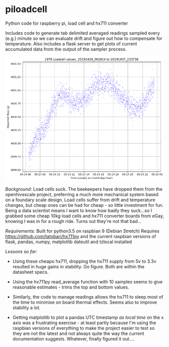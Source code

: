 # piloadcell
Python code for raspberry pi, load cell and hx711 converter

Includes code to generate tab delimited averaged readings sampled every (e.g.) minute so we can evaluate drift and figure out
how to compensate for temperature. Also includes a flask server to get plots of current accumulated data from the output
of the sampler process.

![Example plot](loadcell_first17hours_4kg.png)



*Background:* Load cells suck. The beekeepers have dropped them from the openhivescale project, preferring a much more
mechanical system based on a foundary scale design. Load cells suffer from drift and temperature changes, but
cheap ones can be had for cheap - so little investment for fun. Being a data scientist means I want to know how badly
they suck...so I grabbed some cheap 10kg load cells and hx711 converter boards from eGay, knowing I was in for a rough ride.
Turns out they're not that bad...

*Requirements:* Built for python3.5 on raspbian 9 (Debian Stretch)
Requires https://github.com/tatobari/hx711py and the current raspbian versions of flask, pandas, numpy, matplotlib
dateutil and tzlocal installed

*Lessons so far:*

* Using these cheapo hx711, dropping the hx711 supply from 5v to 3.3v resulted in huge gains in stability. Go figure. Both are within
the datasheet specs.

* Using the hx711py read_average function with 10 samples seems to give reasonable estimates - trims the top and bottom values.

* Similarly, the code to manage readings allows the hx711 to sleep most of the time to minimise on board thermal effects. Seems also to
improve stability a lot.

* Getting matplotlib to plot a pandas UTC timestamp *as local time* on the x axis was a frustrating exercise - at least partly because
I'm using the raspbian versions of everything to make the project easier to test so they are not the latest and not always quite the
way the current documentation suggests. Whatever, finally figured it out....
